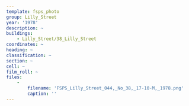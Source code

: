 ```yaml
---
template: fsps_photo
group: Lilly_Street
year: '1978'
description: ~
buildings:
    - Lilly_Street/38_Lilly_Street
coordinates: ~
heading: ~
classification: ~
section: ~
cell: ~
film_roll: ~
files:
    -
        filename: 'FSPS_Lilly_Street_044,_No_38,_17-10-M,_1978.png'
        caption: ''
---
```

